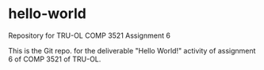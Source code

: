# hello-world
Repository for TRU-OL COMP 3521 Assignment 6

This is the Git repo. for the deliverable "Hello World!" activity of assignment 6 of COMP 3521 of TRU-OL.
